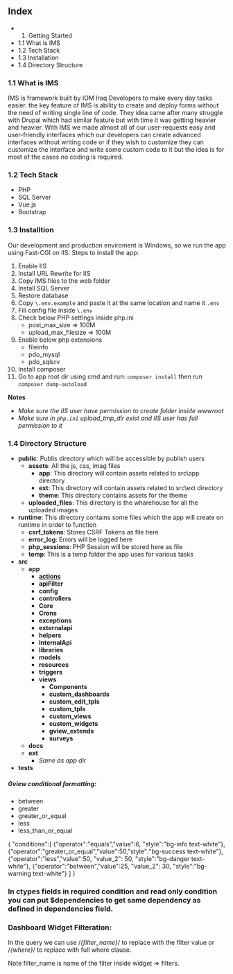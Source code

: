 ## Index
* 1. Getting Started
* 1.1 What is IMS
* 1.2 Tech Stack
* 1.3 Installation
* 1.4 Directory Structure

### 1.1 What is IMS
IMS is framework built by IOM Iraq Developers to make every day tasks easier. the key feature of IMS is ability to create and deploy forms without the need of writing single line of code. They idea came after many struggle with Drupal which had similar feature but with time it was getting heavier and heavier. With IMS we made almost all of our user-requests easy and user-friendly interfaces which our developers can create advanced interfaces without writing code or if they wish to customize they can customize the interface and write some custom code to it but the idea is for most of the cases no coding is required.


### 1.2 Tech Stack
* PHP
* SQL Server
* Vue.js
* Bootstrap


### 1.3 Installtion
Our development and production enviroment is Windows, so we run the app using Fast-CGI on IIS. Steps to install the app:

1. Enable IIS
2. Install URL Rewrite for IIS
3. Copy IMS files to the web folder
4. Install SQL Server
5. Restore database
6. Copy `\.env.example` and paste it at the same location and name it `.env`
7. Fill config file inside `\.env`
8. Check below PHP settings inside php.ini
    - post_max_size => 100M
    - upload_max_filesize => 100M
9. Enable below php extensions
   - fileinfo
   - pdo_mysql
   - pdo_sqlsrv
10. Install composer
11. Go to app root dir using cmd and run: `composer install` then run `composer dump-autoload`

**Notes**
- *Make sure the IIS user have permission to create folder inside wwwroot*
- *Make sure in `php.ini` upload_tmp_dir exist and IIS user has full permission to it*



### 1.4 Directory Structure
- **public**: Publis directory which will be accessible by publish users
    - **assets**: All the js, css, imag files
        - **app**: This directory will contain assets related to src\app directory
        - **ext**: This directory will contain assets related to src\ext directory
        - **theme**: This directory contains assets for the theme
    - **uploaded_files**: This directory is the wharehouse for all the uploaded images
- **runtime**: This directory contains some files which the app will create on runtime in order to function
    - **csrf_tokens**: Stores CSRF Tokens as file here
    - **error_log**: Errors will be logged here
    - **php_sessions**: PHP Session will be stored here as file
    - **temp**: This is a temp folder the app uses for various tasks
- **src**
    - **app**
        - **[actions](/${DOCNAME}/directory_structure/src_app_actions)**
        - **apiFilter**
        - **config**
        - **controllers**
        - **Core**
        - **Crons**
        - **exceptions**
        - **externalapi**
        - **helpers**
        - **InternalApi**
        - **libraries**
        - **models**
        - **resources**
        - **triggers**
        - **views**
            - **Components**
            - **custom_dashboards**
            - **custom_edit_tpls**
            - **custom_tpls**
            - **custom_views**
            - **custom_widgets**
            - **gview_extends**
            - **surveys**
    - **docs**
    - **ext**
        - *Same as app dir*
- **tests**




##### Gview conditional formatting:
- between
- greater
- greater_or_equal
- less
- less_than_or_equal

{
    "conditions":[
        {"operator":"equals","value":6, "style":"bg-info text-white"},
        {"operator":"greater_or_equal","value":50,"style":"bg-success text-white"},
        {"operator":"less","value":50, "value_2": 50, "style":"bg-danger text-white"},
        {"operator":"between","value":25, "value_2": 30, "style":"bg-warning text-white"}
    ]
}


### In ctypes fields in required condition and read only condition you can put $dependencies to get same dependency as defined in dependencies field.




### Dashboard Widget Filteration:
In the query we can use /*{filter_name}*/ to replace with the filter value or /*{where}*/ to replace with full where clause.

Note filter_name is name of the filter inside widget => filters.